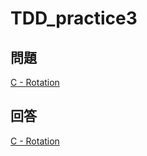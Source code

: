 # TDD_practice3

## 問題

[C - Rotation](https://atcoder.jp/contests/abc258/tasks/abc258_c)

## 回答
[C - Rotation](https://atcoder.jp/contests/abc258/submissions/34111113)
